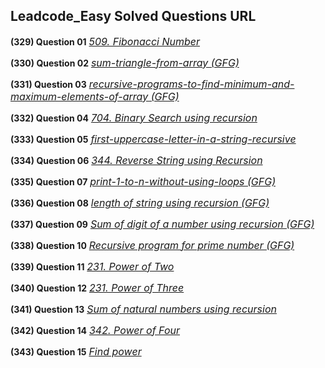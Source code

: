 ## Leadcode_Easy Solved Questions URL

**(329) Question 01** <a href="https://leetcode.com/problems/fibonacci-number/submissions/996606162/" target="_blank" style="font-size: 16px;dispaly:inline-block;">_509. Fibonacci Number_</a> <br/>

**(330) Question 02** <a href="https://www.geeksforgeeks.org/sum-triangle-from-array/" target="_blank" style="font-size: 16px;dispaly:inline-block;">_sum-triangle-from-array (GFG)_</a> <br/>

**(331) Question 03** <a href="https://www.geeksforgeeks.org/recursive-programs-to-find-minimum-and-maximum-elements-of-array/" target="_blank" style="font-size: 16px;dispaly:inline-block;">_recursive-programs-to-find-minimum-and-maximum-elements-of-array (GFG)_</a> <br/>

**(332) Question 04** <a href="https://leetcode.com/problems/binary-search/submissions/998234361/" target="_blank" style="font-size: 16px;dispaly:inline-block;">_704. Binary Search using recursion_</a> <br/>

**(333) Question 05** <a href="https://www.geeksforgeeks.org/first-uppercase-letter-in-a-string-iterative-and-recursive/" target="_blank" style="font-size: 16px;dispaly:inline-block;">_first-uppercase-letter-in-a-string-recursive_</a> <br/>

**(334) Question 06** <a href="https://leetcode.com/problems/reverse-string/submissions/998468937/" target="_blank" style="font-size: 16px;dispaly:inline-block;">_344. Reverse String using Recursion_</a> <br/>

**(335) Question 07** <a href="https://practice.geeksforgeeks.org/problems/print-1-to-n-without-using-loops-1587115620/1" target="_blank" style="font-size: 16px;dispaly:inline-block;">_print-1-to-n-without-using-loops (GFG)_</a> <br/>

**(336) Question 08** <a href="https://www.geeksforgeeks.org/program-for-length-of-a-string-using-recursion/" target="_blank" style="font-size: 16px;dispaly:inline-block;">_length of string using recursion (GFG)_</a> <br/>

**(337) Question 09** <a href="https://www.geeksforgeeks.org/sum-digit-number-using-recursion/" target="_blank" style="font-size: 16px;dispaly:inline-block;">_Sum of digit of a number using recursion (GFG)_</a> <br/>

**(338) Question 10** <a href="https://www.geeksforgeeks.org/recursive-program-prime-number/" target="_blank" style="font-size: 16px;dispaly:inline-block;">_Recursive program for prime number (GFG)_</a> <br/>

**(339) Question 11** <a href="https://leetcode.com/problems/power-of-two/submissions/" target="_blank" style="font-size: 16px;dispaly:inline-block;">_231. Power of Two_</a> <br/>

**(340) Question 12** <a href="https://leetcode.com/problems/power-of-three/submissions/" target="_blank" style="font-size: 16px;dispaly:inline-block;">_231. Power of Three_</a> <br/>

**(341) Question 13** <a href="https://www.geeksforgeeks.org/sum-of-natural-numbers-using-recursion/" target="_blank" style="font-size: 16px;dispaly:inline-block;">_Sum of natural numbers using recursion_</a> <br/>

**(342) Question 14** <a href="https://leetcode.com/problems/power-of-four/submissions/1003767667/" target="_blank" style="font-size: 16px;dispaly:inline-block;">_342. Power of Four_</a> <br/>

**(343) Question 15** <a href="https://github.com/Ahmadjajja/JAVA_DSA/tree/main/25-recursion%20questions/Easy%20LeetCode%20Questions" target="_blank" style="font-size: 16px;dispaly:inline-block;">_Find power_</a> <br/>
